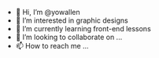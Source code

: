 - 👋 Hi, I’m @yowallen
- 👀 I’m interested in graphic designs
- 🌱 I’m currently learning front-end lessons
- 💞️ I’m looking to collaborate on ...
- 📫 How to reach me ...

<!---
yowallen/yowallen is a ✨ special ✨ repository because its `README.md` (this file) appears on your GitHub profile.
You can click the Preview link to take a look at your changes.
--->
